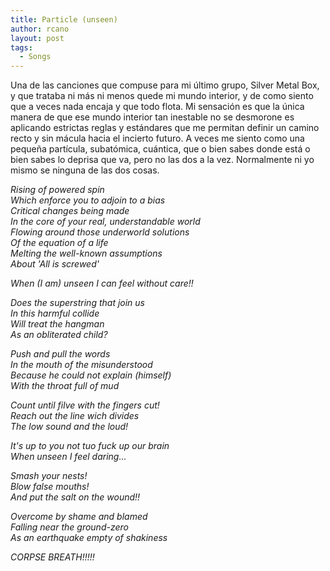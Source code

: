 ```yaml
---
title: Particle (unseen)
author: rcano
layout: post
tags:
  - Songs
---
```


Una de las canciones que compuse para mi último grupo, Silver Metal Box, y que
trataba ni más ni menos quede mi mundo interior, y de como siento que a
veces nada encaja y que todo flota. Mi sensación es que la única manera de que
ese mundo interior tan inestable no se desmorone es aplicando estrictas reglas
y estándares que me permitan definir un camino recto y sin mácula hacia el
incierto futuro. A veces me siento como una pequeña partícula, subatómica,
cuántica, que o bien sabes donde está o bien sabes lo deprisa que va, pero no
las dos a la vez. Normalmente ni yo mismo se ninguna de las dos cosas.

*Rising of powered spin*  
*Which enforce you to adjoin to a bias*  
*Critical changes being made*  
*In the core of your real, understandable world*  
*Flowing around those underworld solutions*  
*Of the equation of a life*  
*Melting the well-known assumptions*  
*About 'All is screwed'*  
  
*When (I am) unseen I can feel without care!!*  
  
*Does the superstring that join us*  
*In this harmful collide*  
*Will treat the hangman*  
*As an obliterated child?*  
  
*Push and pull the words*  
*In the mouth of the misunderstood*  
*Because he could not explain (himself)*  
*With the throat full of mud*  
  
*Count until filve with the fingers cut!*  
*Reach out the line wich divides*  
*The low sound and the loud!*  
  
*It's up to you not tuo fuck up our brain*  
*When unseen I feel daring...*  
  
*Smash your nests!*  
*Blow false mouths!*  
*And put the salt on the wound!!*  
  
*Overcome by shame and blamed*  
*Falling near the ground-zero*  
*As an earthquake empty of shakiness*  
  
*CORPSE BREATH!!!!!*  
